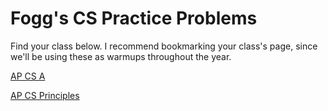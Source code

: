 # Fogg's CS Practice Problems
Find your class below. I recommend bookmarking your class's page, since we'll be using these as warmups throughout the year.

[AP CS A](./parsons/csa.html)

[AP CS Principles](./parsons/csp.html)

